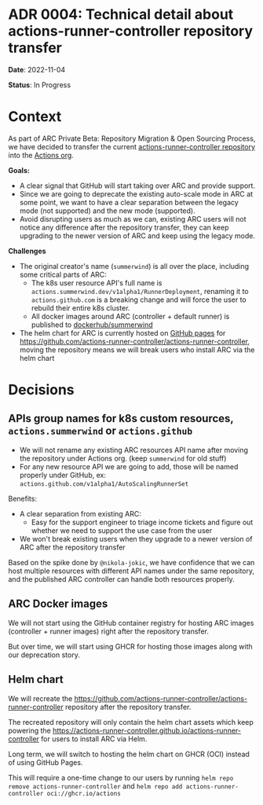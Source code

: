 # ADR 0004: Technical detail about actions-runner-controller repository transfer
**Date**: 2022-11-04

**Status**: In Progress

# Context

As part of ARC Private Beta: Repository Migration & Open Sourcing Process, we have decided to transfer the current [actions-runner-controller repository](https://github.com/actions-runner-controller/actions-runner-controller) into the [Actions org](https://github.com/actions).

**Goals:**
- A clear signal that GitHub will start taking over ARC and provide support.
- Since we are going to deprecate the existing auto-scale mode in ARC at some point, we want to have a clear separation between the legacy mode (not supported) and the new mode (supported).
- Avoid disrupting users as much as we can, existing ARC users will not notice any difference after the repository transfer, they can keep upgrading to the newer version of ARC and keep using the legacy mode. 

**Challenges**
- The original creator's name (`summerwind`) is all over the place, including some critical parts of ARC:
    - The k8s user resource API's full name is `actions.summerwind.dev/v1alpha1/RunnerDeployment`, renaming it to `actions.github.com` is a breaking change and will force the user to rebuild their entire k8s cluster. 
    - All docker images around ARC (controller + default runner) is published to [dockerhub/summerwind](https://hub.docker.com/u/summerwind)
- The helm chart for ARC is currently hosted on [GitHub pages](https://actions-runner-controller.github.io/actions-runner-controller) for https://github.com/actions-runner-controller/actions-runner-controller, moving the repository means we will break users who install ARC via the helm chart


# Decisions

## APIs group names for k8s custom resources, `actions.summerwind` or `actions.github`

- We will not rename any existing ARC resources API name after moving the repository under Actions org. (keep `summerwind` for old stuff)
- For any new resource API we are going to add, those will be named properly under GitHub, ex: `actions.github.com/v1alpha1/AutoScalingRunnerSet`

Benefits:
- A clear separation from existing ARC:
    - Easy for the support engineer to triage income tickets and figure out whether we need to support the use case from the user
- We won't break existing users when they upgrade to a newer version of ARC after the repository transfer

Based on the spike done by `@nikola-jokic`, we have confidence that we can host multiple resources with different API names under the same repository, and the published ARC controller can handle both resources properly.

## ARC Docker images

We will not start using the GitHub container registry for hosting ARC images (controller + runner images) right after the repository transfer.

But over time, we will start using GHCR for hosting those images along with our deprecation story.

## Helm chart

We will recreate the https://github.com/actions-runner-controller/actions-runner-controller repository after the repository transfer.

The recreated repository will only contain the helm chart assets which keep powering the https://actions-runner-controller.github.io/actions-runner-controller for users to install ARC via Helm.

Long term, we will switch to hosting the helm chart on GHCR (OCI) instead of using GitHub Pages.

This will require a one-time change to our users by running
`helm repo remove actions-runner-controller` and `helm repo add actions-runner-controller oci://ghcr.io/actions`
